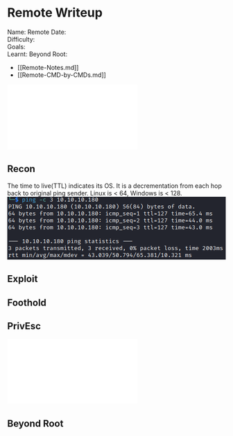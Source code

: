 # Remote Writeup

Name: Remote
Date:  
Difficulty:  
Goals:  
Learnt:
Beyond Root:

- [[Remote-Notes.md]]
- [[Remote-CMD-by-CMDs.md]]


![](Remote-map.excalidraw.md)

## Recon

The time to live(TTL) indicates its OS. It is a decrementation from each hop back to original ping sender. Linux is < 64, Windows is < 128.
![ping](HackTheBox/Retired-Machines/Remote/Screenshots/ping.png)
	
## Exploit

## Foothold

## PrivEsc

![](Remote-map.excalidraw.md)

## Beyond Root


